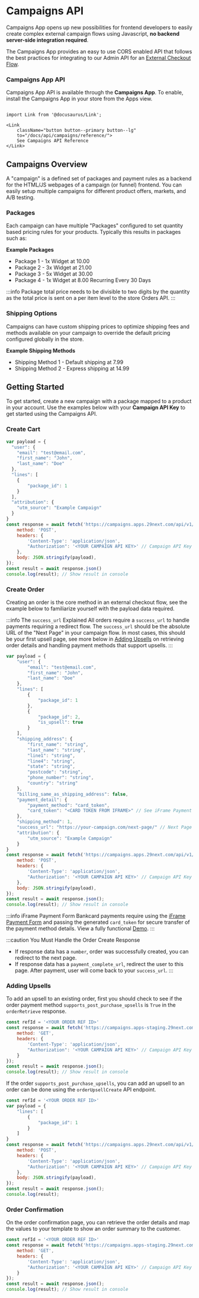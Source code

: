 # Campaigns API

Campaigns App opens up new possibilities for frontend developers to easily create complex external campaign flows using Javascript, **no backend server-side integration required**.

The Campaigns App provides an easy to use CORS enabled API that follows the best practices for integrating to our Admin API for an [External Checkout Flow](/docs/api/admin/guides/external-checkout.md).

### Campaigns App API
Campaigns App API is available through the **Campaigns App**. To enable, install the Campaigns App in your store from the Apps view.

```mdx-code-block

import Link from '@docusaurus/Link';

<Link
    className="button button--primary button--lg"
    to="/docs/api/campaigns/reference/">
    See Campaigns API Reference
</Link>

```

## Campaigns Overview

A "campaign" is a defined set of packages and payment rules as a backend for the HTML/JS webpages of a campaign (or funnel) frontend. You can easily setup multiple campaigns for different product offers, markets, and A/B testing.

### Packages
Each campaign can have multiple "Packages" configured to set quantity based pricing rules for your products. Typically this results in packages such as:

**Example Packages**
- Package 1 - 1x Widget at 10.00
- Package 2 - 3x Widget at 21.00
- Package 3 - 5x Widget at 30.00
- Package 4 - 1x Widget at 8.00 Recurring Every 30 Days

:::info
Package total price needs to be divisible to two digits by the quantity as the total price is sent on a per item level to the store Orders API.
:::


### Shipping Options
Campaigns can have custom shipping prices to optimize shipping fees and methods available on your campaign to override the default pricing configured globally in the store.

**Example Shipping Methods**

- Shipping Method 1 - Default shipping at 7.99
- Shipping Method 2 - Express shipping at 14.99


## Getting Started

To get started, create a new campaign with a package mapped to a product in your account. Use the examples below with your **Campaign API Key** to get started using the Campaigns API.

### Create Cart

```javascript title="Create a Cart"
var payload = {
  "user": {
    "email": "test@email.com",
    "first_name": "John",
    "last_name": "Doe"
  },
  "lines": [
    {
        "package_id": 1
    }
  ],
  "attribution": {
    "utm_source": "Example Campaign"
  }
}
const response = await fetch('https://campaigns.apps.29next.com/api/v1/carts/', {
    method: 'POST',
    headers: {
        'Content-Type': 'application/json',
        "Authorization": '<YOUR CAMPAIGN API KEY>' // Campaign API Key
    },
    body: JSON.stringify(payload),
});
const result = await response.json()
console.log(result); // Show result in console
```

### Create Order
Creating an order is the core method in an external checkout flow, see the example below to familiarize yourself with the payload data required.

:::info The `success_url` Explained
All orders require a `success_url` to handle payments requiring a redirect flow. The `success_url` should be the absolute URL of the "Next Page" in your campaign flow. In most cases, this should be your first upsell page, see more below in [Adding Upsells](#adding-upsells) on retrieving order details and handling payment methods that support upsells.
:::


```javascript title="Create an Order"
var payload = {
    "user": {
        "email": "test@email.com",
        "first_name": "John",
        "last_name": "Doe"
    },
    "lines": [
        {
            "package_id": 1
        },
        {
            "package_id": 2,
            "is_upsell": true
        }
    ],
    "shipping_address": {
        "first_name": "string",
        "last_name": "string",
        "line1": "string",
        "line4": "string",
        "state": "string",
        "postcode": "string",
        "phone_number": "string",
        "country": "string"
    },
    "billing_same_as_shipping_address": false,
    "payment_detail": {
        "payment_method": "card_token",
        "card_token": "<CARD TOKEN FROM IFRAME>" // See iFrame Payment Form Guide
    },
    "shipping_method": 1,
    "success_url": "https://your-campaign.com/next-page/" // Next Page in Flow
    "attribution": {
        "utm_source": "Example Campaign"
    }
}
const response = await fetch('https://campaigns.apps.29next.com/api/v1/orders/', {
    method: 'POST',
    headers: {
        'Content-Type': 'application/json',
        "Authorization": '<YOUR CAMPAIGN API KEY>' // Campaign API Key
    },
    body: JSON.stringify(payload),
});
const result = await response.json();
console.log(result); // Show result in console
```
:::info iFrame Payment Form
Bankcard payments require using the [iFrame Payment Form](/docs/api/admin/guides/iframe-payment-form.md) and passing the generated `card_token` for secure transfer of the payment method details. View a fully functional [Demo](https://29next.github.io/demo-iframe-payment-form/).
:::

:::caution You Must Handle the Order Create Response
- If response data has a `number`, order was successfully created, you can redirect to the next page.
- If response data has a `payment_complete_url`, redirect the user to this page. After payment, user will come back to your `success_url`.
:::


### Adding Upsells
To add an upsell to an existing order, first you should check to see if the order payment method `supports_post_purchase_upsells` is `True` in the `orderRetrieve` response.

```javascript title="Retrieve Order Details"
const refId = '<YOUR ORDER REF ID>'
const response = await fetch('https://campaigns.apps-staging.29next.com/api/v1/orders/' + refId + '/', {
    method: 'GET',
    headers: {
        'Content-Type': 'application/json',
        "Authorization": '<YOUR CAMPAIGN API KEY>' // Campaign API Key
    }
});
const result = await response.json();
console.log(result); // Show result in console
```
If the order `supports_post_purchase_upsells`, you can add an upsell to an order can be done using the `orderUpsellCreate` API endpoint.

```javascript title="Add Upsell to Order"
const refId = '<YOUR ORDER REF ID>'
var payload = {
    "lines": [
        {
            "package_id": 1
        }
    ]
}
const response = await fetch('https://campaigns.apps.29next.com/api/v1/orders/' + refId + '/upsells/', {
    method: 'POST',
    headers: {
        'Content-Type': 'application/json',
        "Authorization": '<YOUR CAMPAIGN API KEY>' // Campaign API Key
    },
    body: JSON.stringify(payload),
});
const result = await response.json();
console.log(result);

```

### Order Confirmation

On the order confirmation page, you can retrieve the order details and map the values to your template to show an order summary to the customer.

```javascript title="Retrieve Order Details"
const refId = '<YOUR ORDER REF ID>'
const response = await fetch('https://campaigns.apps-staging.29next.com/api/v1/orders/' + refId + '/', {
    method: 'GET',
    headers: {
        'Content-Type': 'application/json',
        "Authorization": '<YOUR CAMPAIGN API KEY>' // Campaign API Key
    }
});
const result = await response.json();
console.log(result); // Show result in console
```

